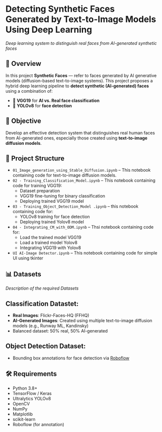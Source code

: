 # Detecting Synthetic Faces Generated by Text-to-Image Models Using Deep Learning


*Deep learning system to distinguish real faces from AI-generated synthetic faces*

## 🧠 Overview

In this project **Synthetic Faces** — refer to faces generated by AI generative models (diffusion-based text-to-image systems). This project proposes a hybrid deep learning pipeline to **detect synthetic (AI-generated) faces** using a combination of:

- 🧩 **VGG19** for **AI vs. Real face classification**
- 🧩 **YOLOv8** for **face detection**


## 🎯 Objective

Develop an effective detection system that distinguishes real human faces from AI-generated ones, especially those created using **text-to-image diffusion models**.

## 📂 Project Structure

- `01_Image_generation_using_Stable_Diffusion.ipynb` – This notebook containing code for text-to-image diffusion models.
- `02 - Training_Classification_Model.ipynb` – This notebook containing code for training VGG19:
  - Dataset preparation
  - VGG19 fine-tuning for binary classification
  - Deploying trained VGG19 model
- `03 - Training_Object_Detection_Model .ipynb` – this notebook containing code for:
  - YOLOv8 training for face detection
  - Deploying trained Yolov8 model
- `04 - Integrating_CM_with_ODM.ipynb` – Thsi notebook containing code for:
  - Load the trained model VGG19
  - Load a trained model Yolov8
  - Integrating VGG19 with Yolov8
- `UI AI-Image Detector.ipynb` – This notebook containing code for simple UI using tkinter 
  

## 📊 Datasets
*Description of the required Datasets*
## Classification Datastet:
  - **Real Images**: Flickr-Faces-HQ (FFHQ)
  - **AI-Generated Images**: Created using multiple text-to-image diffusion models (e.g., Runway ML, Kandinsky)
  - Balanced dataset: 50% real, 50% AI-generated


    
## Object Detection Dataset:
   - Bounding box annotations for face detection via [Roboflow](https://roboflow.com/)

## 🛠️ Requirements

- Python 3.8+
- TensorFlow / Keras
- Ultralytics YOLOv8
- OpenCV
- NumPy
- Matplotlib
- scikit-learn
- Roboflow (for annotation)
